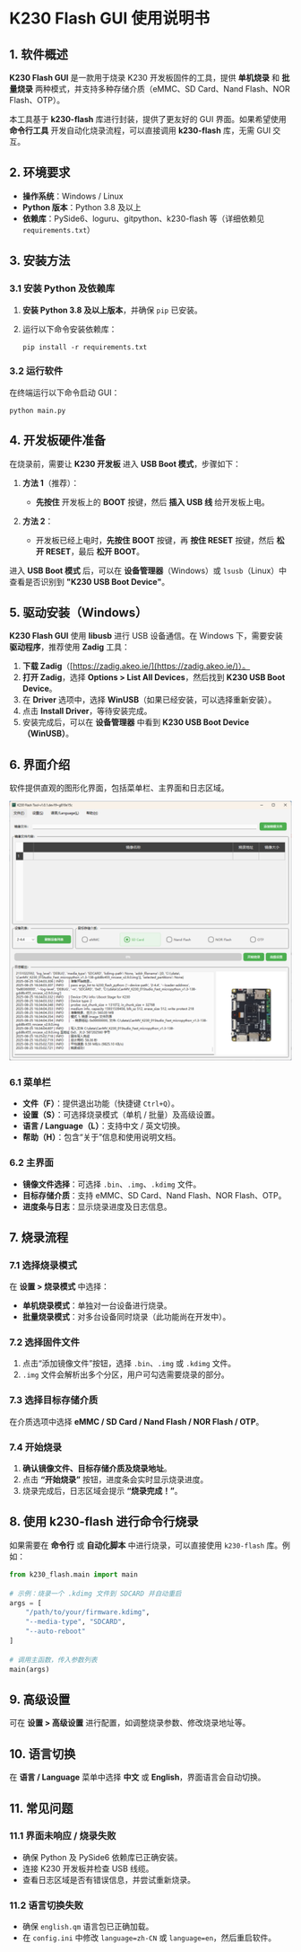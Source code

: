 # **K230 Flash GUI 使用说明书**  

## **1. 软件概述**  

**K230 Flash GUI** 是一款用于烧录 K230 开发板固件的工具，提供 **单机烧录** 和 **批量烧录** 两种模式，并支持多种存储介质（eMMC、SD Card、Nand Flash、NOR Flash、OTP）。  

本工具基于 **k230-flash** 库进行封装，提供了更友好的 GUI 界面。如果希望使用 **命令行工具** 开发自动化烧录流程，可以直接调用 **k230-flash** 库，无需 GUI 交互。  

## **2. 环境要求**  

- **操作系统**：Windows / Linux  
- **Python 版本**：Python 3.8 及以上  
- **依赖库**：PySide6、loguru、gitpython、k230-flash 等（详细依赖见 `requirements.txt`）  

## **3. 安装方法**  

### **3.1 安装 Python 及依赖库**  

1. **安装 Python 3.8 及以上版本**，并确保 `pip` 已安装。  
2. 运行以下命令安装依赖库：  

   ```shell
   pip install -r requirements.txt
   ```  

### **3.2 运行软件**  

在终端运行以下命令启动 GUI：  

```shell
python main.py
```

## **4. 开发板硬件准备**  

在烧录前，需要让 **K230 开发板** 进入 **USB Boot 模式**，步骤如下：  

1. **方法 1**（推荐）：  
   - **先按住** 开发板上的 **BOOT** 按键，然后 **插入 USB 线** 给开发板上电。  

2. **方法 2**：  
   - 开发板已经上电时，**先按住** **BOOT** 按键，再 **按住 RESET** 按键，然后 **松开 RESET**，最后 **松开 BOOT**。  

进入 **USB Boot 模式** 后，可以在 **设备管理器**（Windows）或 `lsusb`（Linux）中查看是否识别到 **"K230 USB Boot Device"**。  

## **5. 驱动安装（Windows）**  

**K230 Flash GUI** 使用 **libusb** 进行 USB 设备通信。在 Windows 下，需要安装 **驱动程序**，推荐使用 **Zadig** 工具：  

1. **下载 Zadig**（[https://zadig.akeo.ie/](https://zadig.akeo.ie/)）。  
2. **打开 Zadig**，选择 **Options > List All Devices**，然后找到 **K230 USB Boot Device**。  
3. 在 **Driver** 选项中，选择 **WinUSB**（如果已经安装，可以选择重新安装）。  
4. 点击 **Install Driver**，等待安装完成。  
5. 安装完成后，可以在 **设备管理器** 中看到 **K230 USB Boot Device（WinUSB）**。  

## **6. 界面介绍**  

软件提供直观的图形化界面，包括菜单栏、主界面和日志区域。

![K230 Flash GUI](images/k230_flash_gui.png)

### **6.1 菜单栏**  

- **文件（F）**：提供退出功能（快捷键 `Ctrl+Q`）。  
- **设置（S）**：可选择烧录模式（单机 / 批量）及高级设置。  
- **语言 / Language（L）**：支持中文 / 英文切换。  
- **帮助（H）**：包含“关于”信息和使用说明文档。  

### **6.2 主界面**  

- **镜像文件选择**：可选择 `.bin`、`.img`、`.kdimg` 文件。  
- **目标存储介质**：支持 eMMC、SD Card、Nand Flash、NOR Flash、OTP。  
- **进度条与日志**：显示烧录进度及日志信息。  

## **7. 烧录流程**  

### **7.1 选择烧录模式**  

在 **设置 > 烧录模式** 中选择：  

- **单机烧录模式**：单独对一台设备进行烧录。  
- **批量烧录模式**：对多台设备同时烧录（此功能尚在开发中）。  

### **7.2 选择固件文件**  

1. 点击“添加镜像文件”按钮，选择 `.bin`、`.img` 或 `.kdimg` 文件。  
2. `.img` 文件会解析出多个分区，用户可勾选需要烧录的部分。  

### **7.3 选择目标存储介质**  

在介质选项中选择 **eMMC / SD Card / Nand Flash / NOR Flash / OTP**。  

### **7.4 开始烧录**  

1. **确认镜像文件、目标存储介质及烧录地址**。  
2. 点击 **“开始烧录”** 按钮，进度条会实时显示烧录进度。  
3. 烧录完成后，日志区域会提示 **“烧录完成！”**。  

## **8. 使用 k230-flash 进行命令行烧录**  

如果需要在 **命令行** 或 **自动化脚本** 中进行烧录，可以直接使用 `k230-flash` 库。例如：  

```python
from k230_flash.main import main

# 示例：烧录一个 .kdimg 文件到 SDCARD 并自动重启
args = [
    "/path/to/your/firmware.kdimg",
    "--media-type", "SDCARD",
    "--auto-reboot"
]

# 调用主函数，传入参数列表
main(args)
```

## **9. 高级设置**  

可在 **设置 > 高级设置** 进行配置，如调整烧录参数、修改烧录地址等。  

## **10. 语言切换**  

在 **语言 / Language** 菜单中选择 **中文** 或 **English**，界面语言会自动切换。  

## **11. 常见问题**  

### **11.1 界面未响应 / 烧录失败**  

- 确保 Python 及 PySide6 依赖库已正确安装。  
- 连接 K230 开发板并检查 USB 线缆。  
- 查看日志区域是否有错误信息，并尝试重新烧录。  

### **11.2 语言切换失败**  

- 确保 `english.qm` 语言包已正确加载。  
- 在 `config.ini` 中修改 `language=zh-CN` 或 `language=en`，然后重启软件。
